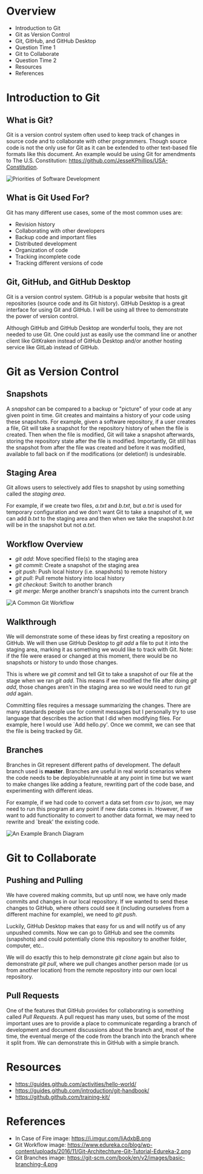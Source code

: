 # Overview
- Introduction to Git
- Git as Version Control
- Git, GitHub, and GitHub Desktop
- Question Time 1
- Git to Collaborate
- Question Time 2
- Resources
- References

# Introduction to Git
## What is Git?
Git is a version control system often used to keep track of changes in source code and to collaborate with other programmers.
Though source code is not the only use for Git as it can be extended to other text-based file formats like this document.
An example would be using Git for amendments to The U.S. Constitution: https://github.com/JesseKPhillips/USA-Constitution.

![Priorities of Software Development](https://i.imgur.com/IiAdxbB.png)

## What is Git Used For?
Git has many different use cases, some of the most common uses are:
- Revision history
- Collaborating with other developers
- Backup code and important files
- Distributed development
- Organization of code
- Tracking incomplete code
- Tracking different versions of code

## Git, GitHub, and GitHub Desktop
Git is a version control system.
GitHub is a popular website that hosts git repositories (source code and its Git history).
GitHub Desktop is a great interface for using Git and GitHub.
I will be using all three to demonstrate the power of version control.

Although GitHub and GitHub Desktop are wonderful tools, they are not needed to use Git.
One could just as easily use the command line or another client like GitKraken instead of GitHub Desktop and/or another hosting service like GitLab instead of GitHub.

#  Git as Version Control
## Snapshots
A _snapshot_ can be compared to a backup or "picture" of your code at any given point in time.
Git creates and maintains a history of your code using these snapshots.
For example, given a software repository, if a user creates a file, Git will take a snapshot for the repository history of when the file is created.
Then when the file is modified, Git will take a snapshot afterwards, storing the repository state after the file is modified.
Importantly, Git still has the snapshot from after the file was created and before it was modified, available to fall back on if the modifications (or deletion!) is undesirable.

## Staging Area
Git allows users to selectively add files to snapshot by using something called the _staging area_.

For example, if we create two files, _a.txt_ and _b.txt_, but _a.txt_ is used for temporary configuration and we don't want Git to take a snapshot of it, we can add _b.txt_ to the staging area and then when we take the snapshot _b.txt_ will be in the snapshot but not _a.txt_.

## Workflow Overview
- _git add_: Move specified file(s) to the staging area
- _git commit_: Create a snapshot of the staging area
- _git push_: Push local history (i.e. snapshots) to remote history
- _git pull_: Pull remote history into local history
- _git checkout_: Switch to another branch
- _git merge_: Merge another branch's snapshots into the current branch

![A Common Git Workflow](https://www.edureka.co/blog/wp-content/uploads/2016/11/Git-Architechture-Git-Tutorial-Edureka-2.png)

## Walkthrough
We will demonstrate some of these ideas by first creating a repository on GitHub.
We will then use GitHub Desktop to _git add_ a file to put it into the staging area, marking it as something we would like to track with Git.
Note: if the file were erased or changed at this moment, there would be no snapshots or history to undo those changes.

This is where we _git commit_ and tell Git to take a snapshot of our file at the stage when we ran _git add_.
This means if we modified the file after doing _git add_, those changes aren't in the staging area so we would need to run _git add_ again.

Committing files requires a message summarizing the changes.
There are many standards people use for commit messages but I personally try to use language that describes the action that I did when modifying files.
For example, here I would use `Add hello.py'.
Once we commit, we can see that the file is being tracked by Git.

## Branches
Branches in Git represent different paths of development.
The default branch used is **master**.
Branches are useful in real world scenarios where the code needs to be deployable/runnable at any point in time but we want to make changes like adding a feature, rewriting part of the code base, and experimenting with different ideas.

For example, if we had code to convert a data set from _csv_ to _json_, we may need to run this program at any point if new data comes in.
However, if we want to add functionality to convert to another data format, we may need to rewrite and `break' the existing code.

![An Example Branch Diagram](https://git-scm.com/book/en/v2/images/basic-branching-4.png)


# Git to Collaborate
## Pushing and Pulling
We have covered making commits, but up until now, we have only made commits and changes in our local repository.
If we wanted to send these changes to GitHub, where others could see it (including ourselves from a different machine for example), we need to _git push_.

Luckily, GitHub Desktop makes that easy for us and will notify us of any unpushed commits.
Now we can go to GitHub and see the commits (snapshots) and could potentially clone this repository to another folder, computer, etc..

We will do exactly this to help demonstrate _git clone_ again but also to demonstrate _git pull_, where we pull changes another person made (or us from another location) from the remote repository into our own local repository.

## Pull Requests
One of the features that GitHub provides for collaborating is something called _Pull Requests_.
A pull request has many uses, but some of the most important uses are to provide a place to communicate regarding a branch of development and document discussions about the branch and, most of the time, the eventual merge of the code from the branch into the branch where it split from.
We can demonstrate this in GitHub with a simple branch.


# Resources
- https://guides.github.com/activities/hello-world/
- https://guides.github.com/introduction/git-handbook/
- https://github.github.com/training-kit/

# References
- In Case of Fire image: https://i.imgur.com/IiAdxbB.png
- Git Workflow image: https://www.edureka.co/blog/wp-content/uploads/2016/11/Git-Architechture-Git-Tutorial-Edureka-2.png
- Git Branches image: https://git-scm.com/book/en/v2/images/basic-branching-4.png
